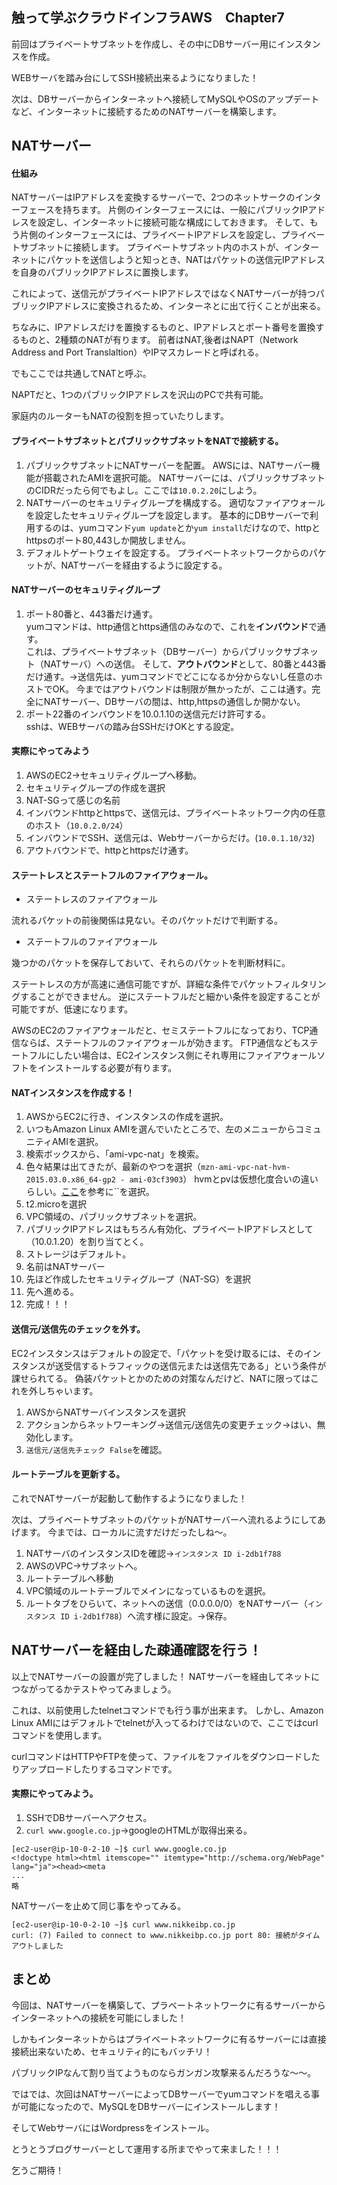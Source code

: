 ## 触って学ぶクラウドインフラAWS　Chapter7

前回はプライベートサブネットを作成し、その中にDBサーバー用にインスタンスを作成。

WEBサーバを踏み台にしてSSH接続出来るようになりました！

次は、DBサーバーからインターネットへ接続してMySQLやOSのアップデートなど、インターネットに接続するためのNATサーバーを構築します。

## NATサーバー

#### 仕組み

NATサーバーはIPアドレスを変換するサーバーで、2つのネットサークのインターフェースを持ちます。
片側のインターフェースには、一般にパブリックIPアドレスを設定し、インターネットに接続可能な構成にしておきます。
そして、もう片側のインターフェースには、プライベートIPアドレスを設定し、プライベートサブネットに接続します。
プライベートサブネット内のホストが、インターネットにパケットを送信しようと知っとき、NATはパケットの送信元IPアドレスを自身のパブリックIPアドレスに置換します。

これによって、送信元がプライベートIPアドレスではなくNATサーバーが持つパブリックIPアドレスに変換されるため、インターネとに出て行くことが出来る。

ちなみに、IPアドレスだけを置換するものと、IPアドレスとポート番号を置換するものと、2種類のNATが有ります。
前者はNAT,後者はNAPT（Network Address and Port Translaltion）やIPマスカレードと呼ばれる。

でもここでは共通してNATと呼ぶ。

NAPTだと、1つのパブリックIPアドレスを沢山のPCで共有可能。

家庭内のルーターもNATの役割を担っていたりします。

#### プライベートサブネットとパブリックサブネットをNATで接続する。

1. パブリックサブネットにNATサーバーを配置。
AWSには、NATサーバー機能が搭載されたAMIを選択可能。
NATサーバーには、パブリックサブネットのCIDRだったら何でもよし。ここでは`10.0.2.20`にしよう。
1. NATサーバーのセキュリティグループを構成する。
適切なファイアウォールを設定したセキュリティグループを設定します。
基本的にDBサーバーで利用するのは、yumコマンド`yum update`とか`yum install`だけなので、httpとhttpsのポート80,443しか開放しません。
1. デフォルトゲートウェイを設定する。
プライベートネットワークからのパケットが、NATサーバーを経由するように設定する。

#### NATサーバーのセキュリティグループ

1. ポート80番と、443番だけ通す。  
yumコマンドは、http通信とhttps通信のみなので、これを**インバウンド**で通す。  
これは、プライベートサブネット（DBサーバー）からパブリックサブネット（NATサーバ）への送信。
そして、**アウトバウンド**として、80番と443番だけ通す。→送信先は、yumコマンドでどこになるか分からないし任意のホストでOK。
今まではアウトバウンドは制限が無かったが、ここは通す。完全にNATサーバー、DBサーバの間は、http,httpsの通信しか開かない。
1. ポート22番のインバウンドを10.0.1.10の送信元だけ許可する。  
sshは、WEBサーバの踏み台SSHだけOKとする設定。


#### 実際にやってみよう


1. AWSのEC2→セキュリティグループへ移動。
1. セキュリティグループの作成を選択
1. NAT-SGって感じの名前
1. インバウンドhttpとhttpsで、送信元は、プライベートネットワーク内の任意のホスト（`10.0.2.0/24`）
1. インバウンドでSSH、送信元は、Webサーバーからだけ。(`10.0.1.10/32`)
1. アウトバウンドで、httpとhttpsだけ通す。


#### ステートレスとステートフルのファイアウォール。

- ステートレスのファイアウォール

流れるパケットの前後関係は見ない。そのパケットだけで判断する。


- ステートフルのファイアウォール

幾つかのパケットを保存しておいて、それらのパケットを判断材料に。


ステートレスの方が高速に通信可能ですが、詳細な条件でパケットフィルタリングすることができません。
逆にステートフルだと細かい条件を設定することが可能ですが、低速になります。

AWSのEC2のファイアウォールだと、セミステートフルになっており、TCP通信ならば、ステートフルのファイアウォールが効きます。
FTP通信などもステートフルにしたい場合は、EC2インスタンス側にそれ専用にファイアウォールソフトをインストールする必要が有ります。


#### NATインスタンスを作成する！

1. AWSからEC2に行き、インスタンスの作成を選択。
1. いつもAmazon Linux AMIを選んでいたところで、左のメニューからコミュニティAMIを選択。
1. 検索ボックスから、「ami-vpc-nat」を検索。
1. 色々結果は出てきたが、最新のやつを選択（`mzn-ami-vpc-nat-hvm-2015.03.0.x86_64-gp2 - ami-03cf3903`）
hvmとpvは仮想化度合いの違いらしい。[ここ](http://docs.aws.amazon.com/ja_jp/AWSEC2/latest/UserGuide/virtualization_types.html)を参考に``を選択。
1. t2.microを選択
1. VPC領域の、パブリックサブネットを選択。
1. パブリックIPアドレスはもちろん有効化、プライベートIPアドレスとして（10.0.1.20）を割り当てとく。
1. ストレージはデフォルト。
1. 名前はNATサーバー
1. 先ほど作成したセキュリティグループ（NAT-SG）を選択
1. 先へ進める。
1. 完成！！！

#### 送信元/送信先のチェックを外す。

EC2インスタンスはデフォルトの設定で、「パケットを受け取るには、そのインスタンスが送受信するトラフィックの送信元または送信先である」という条件が課せられてる。
偽装パケットとかのための対策なんだけど、NATに限ってはこれを外しちゃいます。

1. AWSからNATサーバインスタンスを選択
1. アクションからネットワーキング→送信元/送信先の変更チェック→はい、無効化します。
1. `送信元/送信先チェック False`を確認。

#### ルートテーブルを更新する。

これでNATサーバーが起動して動作するようになりました！

次は、プライベートサブネットのパケットがNATサーバーへ流れるようにしてあげます。
今までは、ローカルに流すだけだったしね〜。

1. NATサーバのインスタンスIDを確認→`インスタンス ID i-2db1f788`
1. AWSのVPC→サブネットへ。
1. ルートテーブルへ移動
1. VPC領域のルートテーブルでメインになっているものを選択。
1. ルートタブをひらいて、ネットへの送信（0.0.0.0/0）をNATサーバー（`インスタンス ID i-2db1f788`）へ流す様に設定。→保存。

## NATサーバーを経由した疎通確認を行う！

以上でNATサーバーの設置が完了しました！
NATサーバーを経由してネットにつながってるかテストやってみましょう。

これは、以前使用したtelnetコマンドでも行う事が出来ます。
しかし、Amazon Linux AMIにはデフォルトでtelnetが入ってるわけではないので、ここではcurlコマンドを使用します。

curlコマンドはHTTPやFTPを使って、ファイルをファイルをダウンロードしたりアップロードしたりするコマンドです。

#### 実際にやってみよう。

1. SSHでDBサーバーへアクセス。
1. `curl www.google.co.jp`→googleのHTMLが取得出来る。
```
[ec2-user@ip-10-0-2-10 ~]$ curl www.google.co.jp
<!doctype html><html itemscope="" itemtype="http://schema.org/WebPage" lang="ja"><head><meta 
...
略
```
NATサーバーを止めて同じ事をやってみる。
```
[ec2-user@ip-10-0-2-10 ~]$ curl www.nikkeibp.co.jp
curl: (7) Failed to connect to www.nikkeibp.co.jp port 80: 接続がタイムアウトしました
```


## まとめ

今回は、NATサーバーを構築して、プラベートネットワークに有るサーバーからインターネットへの接続を可能にしました！

しかもインターネットからはプライベートネットワークに有るサーバーには直接接続出来ないため、セキュリティ的にもバッチリ！

パブリックIPなんて割り当てようものならガンガン攻撃来るんだろうな〜〜。

ではでは、次回はNATサーバーによってDBサーバーでyumコマンドを唱える事が可能になったので、MySQLをDBサーバーにインストールします！

そしてWebサーバにはWordpressをインストール。

とうとうブログサーバーとして運用する所までやって来ました！！！


乞うご期待！



